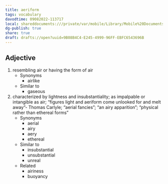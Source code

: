 ```yaml
---
title: aeriform
tags: vocabulary
davodtime: 09082022-113717
local: shareddocuments:///private/var/mobile/Library/Mobile%20Documents/iCloud~md~obsidian/Documents/OBSHIDDIAN/drafts/9B08B4C4-E245-4999-96FF-EBFC6543696B.md
dg-publish: true
share: true
draft: drafts://open?uuid=9B08B4C4-E245-4999-96FF-EBFC6543696B
---
```



## Adjective

1. resembling air or having the form of air
	- Synonyms
		- airlike
	- Similar to
		- gaseous
2. characterized by lightness and insubstantiality; as impalpable or intangible as air; “figures light and aeriform come unlooked for and melt away”- Thomas Carlyle; “aerial fancies”; “an airy apparition”; “physical rather than ethereal forms”
	- Synonyms
		- aerial
		- airy
		- aery
		- ethereal
	- Similar to
		- insubstantial
		- unsubstantial
		- unreal
	- Related
		- airiness
		- buoyancy


